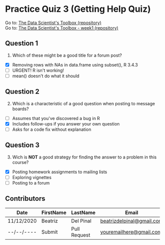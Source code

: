 # Practice Quiz 3 (Getting Help Quiz)

Go to: [The Data Scientist's Toolbox (repository)](https://github.com/bea314/datasciencecoursera/tree/main/1_The%20Data%20Scientist's%20Toolbox)  
Go to: [The Data Scientist's Toolbox - week1 (repository)](https://github.com/bea314/datasciencecoursera/tree/main/1_The%20Data%20Scientist's%20Toolbox/week%201)

## Question 1
1. Which of these might be a good title for a forum post?
- [x] Removing rows with NAs in data.frame using subset(), R 3.4.3
- [ ] URGENT! R isn't working!
- [ ] mean() doesn't do what it should

## Question 2
2. Which is a characteristic of a good question when posting to message boards?
- [ ] Assumes that you've discovered a bug in R
- [x] Includes follow-ups if you answer your own question
- [ ] Asks for a code fix without explanation

## Question 3
3. Wich is **NOT** a good strategy for finding the answer to a problem in this course?
- [x] Posting homework assignments to mailing lists
- [ ] Exploring vignettes
- [ ] Posting to a forum

## Contributors
Date | FirstName | LastName | Email
--- | --- | --- | ---
11/12/2020 | Beatriz |  Del Pinal |  <beatrizdelpinal@gmail.com>
--/--/---- | Submit |  Pull Request | <youremailhere@gmail.com>
